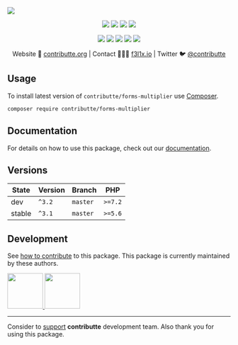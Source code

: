![](https://heatbadger.now.sh/github/readme/contributte/forms-multiplier/)

<p align=center>
    <a href="https://github.com/contributte/forms-multiplier/actions"><img src="https://badgen.net/github/checks/contributte/forms-multiplier"></a>
    <a href="https://coveralls.io/r/contributte/forms-multiplier"><img src="https://badgen.net/coveralls/c/github/contributte/forms-multiplier"></a>
    <a href="https://packagist.org/packages/contributte/forms-multiplier"><img src="https://badgen.net/packagist/dm/contributte/forms-multiplier"></a>
    <a href="https://packagist.org/packages/contributte/forms-multiplier"><img src="https://badgen.net/packagist/v/contributte/forms-multiplier"></a>
</p>
<p align=center>
    <a href="https://packagist.org/packages/contributte/forms-multiplier"><img src="https://badgen.net/packagist/php/contributte/forms-multiplier"></a>
    <a href="https://github.com/contributte/forms-multiplier"><img src="https://badgen.net/github/license/contributte/forms-multiplier"></a>
    <a href="https://bit.ly/ctteg"><img src="https://badgen.net/badge/support/gitter/cyan"></a>
    <a href="https://bit.ly/cttfo"><img src="https://badgen.net/badge/support/forum/yellow"></a>
    <a href="https://contributte.org/partners.html"><img src="https://badgen.net/badge/sponsor/donations/F96854"></a>
</p>

<p align=center>
    Website 🚀 <a href="https://contributte.org">contributte.org</a> | Contact 👨🏻‍💻 <a href="https://f3l1x.io">f3l1x.io</a> | Twitter 🐦 <a href="https://twitter.com/contributte">@contributte</a>
</p>

## Usage

To install latest version of `contributte/forms-multiplier` use [Composer](https://getcomposer.org).

```bash
composer require contributte/forms-multiplier
```

## Documentation

For details on how to use this package, check out our [documentation](.docs).


## Versions

| State       | Version     | Branch   | PHP      |
|-------------|-------------|----------|----------|
| dev         | `^3.2`      | `master` | `>=7.2`  |
| stable      | `^3.1`      | `master` | `>=5.6`  |

## Development

See [how to contribute](https://contributte.org) to this package. This package is currently maintained by these authors.

<a href="https://github.com/MartkCz">
    <img width="80" height="80" src="https://avatars2.githubusercontent.com/u/10145362?v=3&s=80">
</a>

<a href="https://github.com/f3l1x">
    <img width="80" height="80" src="https://avatars2.githubusercontent.com/u/538058?v=3&s=80">
</a>

-----

Consider to [support](https://contributte.org/partners.html) **contributte** development team.
Also thank you for using this package.
